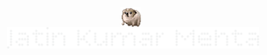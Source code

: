 <html>
  <p align="center">
  <img src="assets/nervous-dog-spinning.gif" width="40" style="vertical-align: middle; margin-right: 10px;" />
  <strong style="font-size: 2em;">
    <img src="assets/jkm.png" width="500" />
  </strong>
</p>
</html>  
